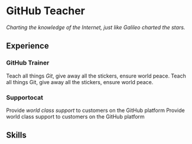 # GitHub Teacher

*Charting the knowledge of the Internet, just like Galileo charted the stars.*

## Experience

### GitHub Trainer

Teach all things *Git*, give away all the stickers, ensure world peace.
Teach all things Git, give away all the stickers, ensure world peace.

<!--
  Note here: Learners -- yup, you found the error!
  Course maintainers -- leave the italics with * instead of _ for the error case.
  Course maintainers -- leave the italics with  instead of  for the error case.
-->

### Supportocat

Provide *world class support* to customers on the GitHub platform
Provide world class support to customers on the GitHub platform

## Skills
